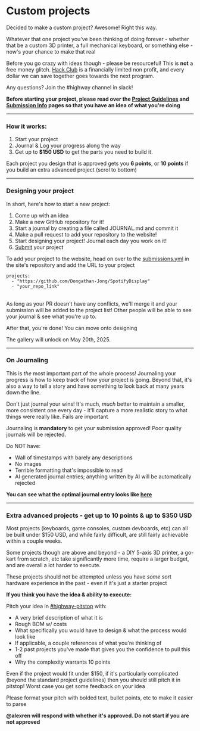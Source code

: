 # Custom projects

Decided to make a custom project? Awesome! Right this way.

Whatever that one project you've been thinking of doing forever - whether that be a custom 3D printer, a full mechanical keyboard, or something else - now's your chance to make that real

Before you go crazy with ideas though - please be resourceful! This is **not** a free money glitch. [Hack Club](hackclub.com) is a financially limited non profit, and every dollar we can save together goes towards the next program.

Any questions? Join the #highway channel in slack!

**Before starting your project, please read over the [Project Guidelines](/advanced/project-guidelines) and [Submission Info](/advanced/submitting) pages so that you have an idea of what you're doing**

---

### How it works:

1. Start your project
2. Journal & Log your progress along the way
3. Get up to **$150 USD** to get the parts you need to build it.

Each project you design that is approved gets you **6 points**, or **10 points** if you build an extra advanced project (scrol to bottom)

---

### Designing your project

In short, here's how to start a new project:

1. Come up with an idea
2. Make a new GitHub repository for it!
3. Start a journal by creating a file called JOURNAL.md and commit it
4. Make a pull request to add your repository to the website!
5. Start designing your project! Journal each day you work on it!
6. [Submit](/advanced/submitting) your project

To add your project to the website, head on over to the [submissions.yml](https://github.com/hackclub/highway/blob/main/submissions.yml) in the site's repository and add the URL to your project

```
projects:
  - "https://github.com/Dongathan-Jong/SpotifyDisplay"
  - "your_repo_link"
```
<br>
As long as your PR doesn't have any conflicts, we'll merge it and your submission will be added to the project list! Other people will be able to see your journal & see what you're up to.

After that, you're done! You can move onto designing

The gallery will unlock on May 20th, 2025.

---

### On Journaling

This is *the* most important part of the whole process! Journaling your progress is how to keep track of how your project is going. Beyond that, it's also a way to tell a story and have something to look back at many years down the line.

Don't just journal your wins! It's much, *much* better to maintain a smaller, more consistent one every day - it'll capture a more realistic story to what things were really like. Fails are important

Journaling is **mandatory** to get your submission approved! Poor quality journals will be rejected. 

Do NOT have:

- Wall of timestamps with barely any descriptions
- No images
- Terrible formatting that's impossible to read
- AI generated journal entries; anything written by AI will be automatically rejected

**You can see what the optimal journal entry looks like [here](/advanced/example-journal)**

---

### Extra advanced projects - get up to 10 points & up to $350 USD

Most projects (keyboards, game consoles, custom devboards, etc) can all be built under $150 USD, and while fairly difficult, are still fairly achievable within a couple weeks.

Some projects though are above and beyond - a DIY 5-axis 3D printer, a go-kart from scratch, etc take significantly more time, require a larger budget, and are overall a lot harder to execute.

These projects should not be attempted unless you have *some* sort hardware experience in the past - even if it's just a starter project

**If you think you have the idea & ability to execute:**

Pitch your idea in [#highway-pitstop](https://hackclub.slack.com/archives/C08S22XRYMU) with:

- A very brief description of what it is
- Rough BOM w/ costs
- What specifically you would have to design & what the process would look like
- If applicable, a couple references of what you're thinking of
- 1-2 past projects you've made that gives you the confidence to pull this off
- Why the complexity warrants 10 points

Even if the project would fit under $150, if it's particularly complicated (beyond the standard project guidelines) then you should still pitch it in pitstop! Worst case you get some feedback on your idea

Please format your pitch with bolded text, bullet points, etc to make it easier to parse

**@alexren will respond with whether it's approved. Do not start if you are not approved**

